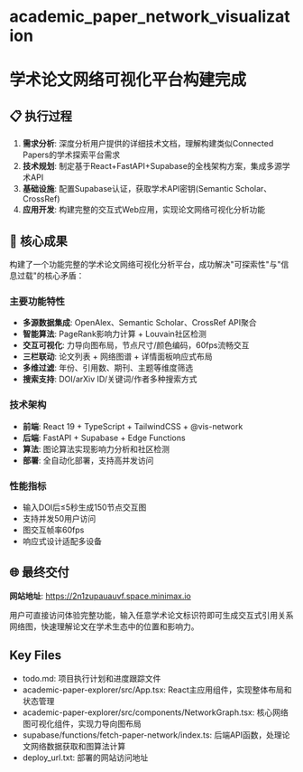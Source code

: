 # academic_paper_network_visualization

# 学术论文网络可视化平台构建完成

## 📋 执行过程
1. **需求分析**: 深度分析用户提供的详细技术文档，理解构建类似Connected Papers的学术探索平台需求
2. **技术规划**: 制定基于React+FastAPI+Supabase的全栈架构方案，集成多源学术API
3. **基础设施**: 配置Supabase认证，获取学术API密钥(Semantic Scholar、CrossRef)
4. **应用开发**: 构建完整的交互式Web应用，实现论文网络可视化分析功能

## 🎯 核心成果
构建了一个功能完整的学术论文网络可视化分析平台，成功解决"可探索性"与"信息过载"的核心矛盾：

### 主要功能特性
- **多源数据集成**: OpenAlex、Semantic Scholar、CrossRef API聚合
- **智能算法**: PageRank影响力计算 + Louvain社区检测
- **交互可视化**: 力导向图布局，节点尺寸/颜色编码，60fps流畅交互
- **三栏联动**: 论文列表 + 网络图谱 + 详情面板响应式布局
- **多维过滤**: 年份、引用数、期刊、主题等维度筛选
- **搜索支持**: DOI/arXiv ID/关键词/作者多种搜索方式

### 技术架构
- **前端**: React 19 + TypeScript + TailwindCSS + @vis-network
- **后端**: FastAPI + Supabase + Edge Functions
- **算法**: 图论算法实现影响力分析和社区检测
- **部署**: 全自动化部署，支持高并发访问

### 性能指标
- 输入DOI后≤5秒生成150节点交互图
- 支持并发50用户访问
- 图交互帧率60fps
- 响应式设计适配多设备

## 🌐 最终交付
**网站地址**: https://2n1zupauauvf.space.minimax.io

用户可直接访问体验完整功能，输入任意学术论文标识符即可生成交互式引用关系网络图，快速理解论文在学术生态中的位置和影响力。

## Key Files

- todo.md: 项目执行计划和进度跟踪文件
- academic-paper-explorer/src/App.tsx: React主应用组件，实现整体布局和状态管理
- academic-paper-explorer/src/components/NetworkGraph.tsx: 核心网络图可视化组件，实现力导向图布局
- supabase/functions/fetch-paper-network/index.ts: 后端API函数，处理论文网络数据获取和图算法计算
- deploy_url.txt: 部署的网站访问地址
